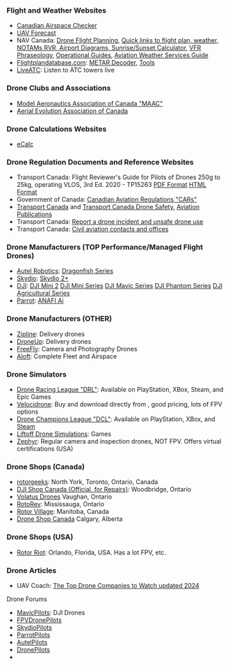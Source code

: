 ### Flight and Weather Websites
- [Canadian Airspace Checker](https://airspace.canadarasp.com/)
- [UAV Forecast](https://www.uavforecast.com/)
- NAV Canada: [Drone Flight Planning](https://www.navcanada.ca/en/flight-planning/drone-flight-planning.aspx), [Quick links to flight plan, weather, NOTAMs RVR, Airport Diagrams, Sunrise/Sunset Calculator](https://spaces.navcanada.ca/workspace/flightplanning/), [VFR Phraseology](https://www.navcanada.ca/en/vfr-phraseology.pdf), [Operational Guides](https://www.navcanada.ca/en/aeronautical-information/operational-guides.aspx), [Aviation Weather Services Guide](https://www.navcanada.ca/en/aviation-weather-services-guide.pdf) 
- [Flightplandatabase.com](https://flightplandatabase.com/): [METAR Decoder](https://flightplandatabase.com/METAR?s=KSBP+250356Z+AUTO+32006KT+8SM+FU+CLR+12%2F09+A2995+RMK+AO2+SLP142+T01220094+TSNO), [Tools](https://flightplandatabase.com/tools)
- [LiveATC](https://www.liveatc.net/): Listen to ATC towers live
### Drone Clubs and Associations
- [Model Aeronautics Association of Canada "MAAC"](https://www.maac.ca/en/)
- [Aerial Evolution Association of Canada](https://www.aerialevolution.ca/)
### Drone Calculations Websites
- [eCalc](https://www.ecalc.ch/)
### Drone Regulation Documents and Reference Websites
- Transport Canada: Flight Reviewer's Guide for Pilots of Drones 250g to 25kg, operating VLOS, 3rd Ed. 2020 - TP15263 [PDF Format](https://tc.canada.ca/sites/default/files/2020-11/TP_15395E-3rd-editon.pdf) [HTML Format](https://tc.canada.ca/en/aviation/publications/flight-reviewer-s-guide-pilots-remotely-piloted-aircraft-systems-250-grams-g-including-25-kilograms-kg-operating-within-visual-line-sight-vlos-tp-15395#toc-1-3)
- Government of Canada: [Canadian Aviation Regulations "CARs"](https://tc.canada.ca/en/corporate-services/acts-regulations/list-regulations/canadian-aviation-regulations-sor-96-433)
- [Transport Canada](https://tc.canada.ca/en) and [Transport Canada Drone Safety](https://tc.canada.ca/en/aviation/drone-safety), [Aviation Publications](https://tc.canada.ca/en/aviation/publications)
- Transport Canada: [Report a drone incident and unsafe drone use](https://tc.canada.ca/en/aviation/drone-safety/report-drone-incident)
- Transport Canada: [Civil aviation contacts and offices](https://tc.canada.ca/en/aviation/civil-aviation-contacts-offices)
### Drone Manufacturers (TOP Performance/Managed Flight Drones)
- [Autel Robotics](https://www.autelrobotics.com/): [Dragonfish Series](https://www.autelrobotics.com/productdetail/dragonfish-series-drones/)
- [Skydio](https://www.skydio.com/): [Skydio 2+](https://www.skydio.com/skydio-2-plus-enterprise)
- [DJI](https://www.dji.com/ca): [DJI Mini 2](https://www.dji.com/ca/support/product/mini-2)  [DJI Mini Series](https://www.dji.com/ca/products/camera-drones#mini-series) [DJI Mavic Series](https://www.dji.com/ca/products/camera-drones#mavic-series) [DJI Phantom Series](https://www.dji.com/ca/products/camera-drones#phantom-series) [DJI Agricultural Series](https://ag.dji.com/?site=brandsite&from=nav)
- [Parrot](https://www.parrot.com/en): [ANAFI Ai](https://www.parrot.com/en/drones/anafi-ai)
### Drone Manufacturers (OTHER)
- [Zipline](https://www.flyzipline.com/): Delivery drones
- [DroneUp](https://www.droneup.com/): Delivery drones
- [FreeFly](https://freeflysystems.com/): Camera and Photography Drones
- [Aloft](https://www.aloft.ai/): Complete Fleet and Airspace 
### Drone Simulators
- [Drone Racing League "DRL"](https://www.drl.io/): Available on PlayStation, XBox, Steam, and Epic Games
- [Velocidrone](https://www.velocidrone.com/):  Buy and download directly from , good pricing, lots of FPV options
- [Drone Champions League "DCL"](https://dcl.aero/): Available on PlayStation, XBox, and [Steam](https://store.steampowered.com/app/964570/DCL__The_Game/)
- [Liftoff Drone Simulations](https://www.liftoff-game.com/): Games
- [Zephyr](https://zephyr-sim.com/?referral=uavcoach): Regular camera and inspection drones, NOT FPV. Offers virtual certifications (USA)
### Drone Shops (Canada)
- [rotorgeeks](https://rotorgeeks.com/): North York, Toronto, Ontario, Canada
- [DJI Shop Canada (Official, for Repairs)](https://djishopcanada.com/locations.html): Woodbridge, Ontario
- [Volatus Drones](https://volatusdrones.ca/) Vaughan, Ontario
- [RotoRev](https://rotorev.com/): Mississauga, Ontario
- [Rotor Village](https://rotorvillage.ca/): Manitoba, Canada
- [Drone Shop Canada](https://droneshopcanada.ca/) Calgary, Alberta
### Drone Shops (USA)
- [Rotor Riot](https://rotorriot.com/): Orlando, Florida, USA. Has a lot FPV, etc.
### Drone Articles
- UAV Coach: [The Top Drone Companies to Watch updated 2024](https://uavcoach.com/drone-companies/)

Drone Forums
- [MavicPilots](https://mavicpilots.com/): DJI Drones
- [FPVDronePilots](https://fpvdronepilots.com/)
- [SkydioPilots](https://skydiopilots.com/)
- [ParrotPilots](https://parrotpilots.com/)
- [AutelPilots](https://autelpilots.com/)
- [DronePilots](https://dronepilots.community/)
- 